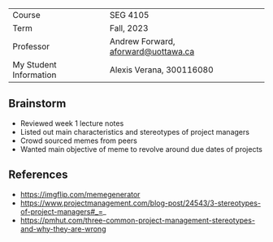 |  |  |
| --- | --- |
| Course | SEG 4105|
| Term | Fall, 2023 |
| Professor | Andrew Forward, aforward@uottawa.ca |
| My Student Information | Alexis Verana, 300116080 |

## Brainstorm 
* Reviewed week 1 lecture notes
* Listed out main characteristics and stereotypes of project managers
* Crowd sourced memes from peers
* Wanted main objective of meme to revolve around due dates of projects

## References 
* https://imgflip.com/memegenerator
* https://www.projectmanagement.com/blog-post/24543/3-stereotypes-of-project-managers#_=_
* https://pmhut.com/three-common-project-management-stereotypes-and-why-they-are-wrong
